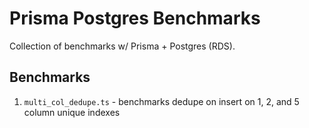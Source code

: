 # Prisma Postgres Benchmarks

Collection of benchmarks w/ Prisma + Postgres (RDS).

## Benchmarks

1. `multi_col_dedupe.ts` - benchmarks dedupe on insert on 1, 2, and 5 column unique indexes
